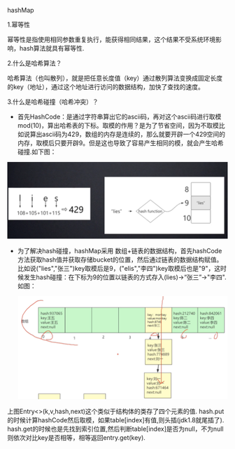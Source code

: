hashMap

1.幂等性

​		幂等性是指使用相同参数重复执行，能获得相同结果，这个结果不受系统环境影响，hash算法就具有幂等性.

2.什么是哈希算法？

​	哈希算法（也叫散列），就是把任意长度值（key）通过散列算法变换成固定长度的key（地址），通过这个地址进行访问的数据结构，加快了查找的速度。

3.什么是哈希碰撞（哈希冲突）？

- 首先HashCode：是通过字符串算出它的ascii码，再对这个ascii码进行取模mod(10)，算出哈希表的下标。取模的作用？是为了节省空间，因为不取模比如说算出ascii码为429，数组的内存是连续的，那么就要开辟一个429空间的内存，取模后只要开辟9。但是这也导致了容易产生相同的模，就会产生哈希碰撞.如下图：

![](./images/6.jpg)

- 为了解决hash碰撞，hashMap采用 数组+链表的数据结构，首先hashCode方法获取hash值并获取存储bucket的位置，然后通过链表的数据结构赋值。比如说("lies","张三")key取模后是9，("elis","李四")key取模后也是"9"，这时候发生hash碰撞：在下标为9的位置以链表的方式存入(lies)->“张三”->"李四".如图：

  ![](./images/7.jpg)

上图Entry<>(k,v,hash,next)这个类似于结构体的类存了四个元素的值. hash.put的时候计算hashCode然后取模，如果table[index]有值,则头插(jdk1.8就尾插了).  hash.get的时候也是先找到索引位置,然后判断table[index]是否为null，不为null则依次对比key是否相等，相等返回entry.get(key).



